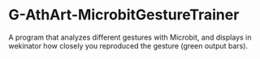 # G-AthArt-MicrobitGestureTrainer
A program that analyzes different gestures with Microbit, and displays in wekinator how closely you reproduced the gesture (green output bars).
